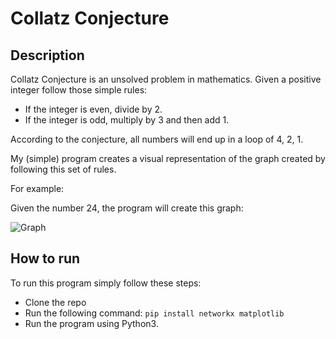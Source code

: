 # Collatz Conjecture

## Description
Collatz Conjecture is an unsolved problem in mathematics.
Given a positive integer follow those simple rules:

 * If the integer is even, divide by 2.
 * If the integer is odd, multiply by 3 and then add 1.

According to the conjecture, all numbers will end up in a loop of 4, 2, 1.

My (simple) program creates a visual representation of the graph created by following this set of rules.

For example: 

Given the number 24, the program will create this graph:

![Graph](https://i.imgur.com/U8FQkwY.png)

## How to run

To run this program simply follow these steps:
 * Clone the repo
 * Run the following command: `pip install networkx matplotlib `
 * Run the program using Python3.
